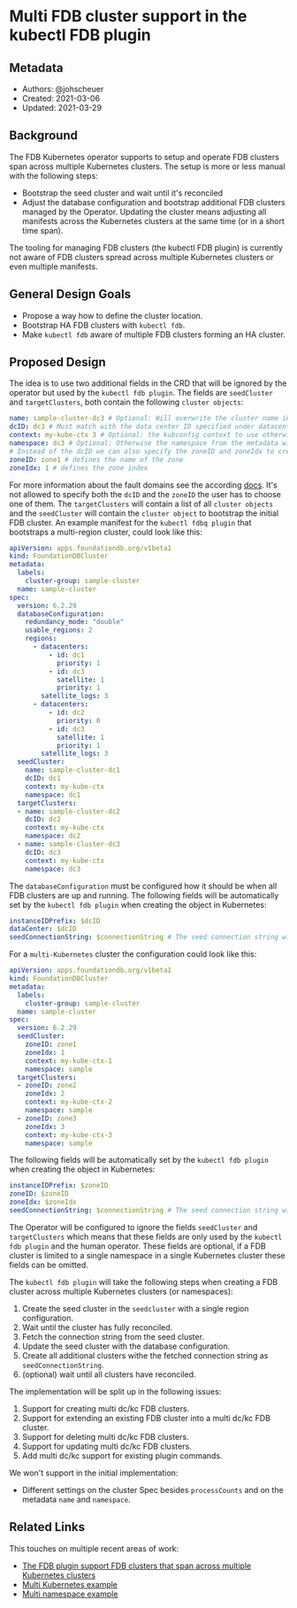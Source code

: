 # Multi FDB cluster support in the kubectl FDB plugin

## Metadata

* Authors: @johscheuer
* Created: 2021-03-06
* Updated: 2021-03-29

## Background

The FDB Kubernetes operator supports to setup and operate FDB clusters span across
multiple Kubernetes clusters. The setup is more or less manual with the
following steps:

- Bootstrap the seed cluster and wait until it's reconciled
- Adjust the database configuration and bootstrap additional
FDB clusters managed by the Operator. Updating the cluster means adjusting all manifests
across the Kubernetes clusters at the same time (or in a short time span).

The tooling for managing FDB clusters (the kubectl FDB plugin) is currently not aware of
FDB clusters spread across multiple Kubernetes clusters or even multiple manifests.

## General Design Goals

* Propose a way how to define the cluster location.
* Bootstrap HA FDB clusters with `kubectl fdb`.
* Make `kubectl fdb` aware of multiple FDB clusters forming an HA cluster.

## Proposed Design

The idea is to use two additional fields in the CRD that will be ignored by the operator but used by the `kubectl fdb plugin`.
The fields are `seedCluster` and `targetClusters`, both contain the following `cluster objects`:

```yaml
name: sample-cluster-dc3 # Optional: Will overwrite the cluster name in the resulting manifest otherwise uses the metadata
dcID: dc3 # Must match with the data center ID specified under datacenters
context: my-kube-ctx 3 # Optional: the kubconfig context to use otherwise the current context will be used
namespace: dc3 # Optional: Otherwise the namespace from the metadata will be used
# Instead of the dcID we can also specify the zoneID and zoneIdx to create a cluster across multiple Kubernetes clusters.
zoneID: zone1 # defines the name of the zone
zoneIdx: 1 # defines the zone index
```

For more information about the fault domains see the according [docs](../manual/fault_domains.md).
It's not allowed to specify both the `dcID` and the `zoneID` the user has to choose one of them.
The `targetClusters` will contain a list of all `cluster objects` and the `seedCluster` will contain the `cluster object` to bootstrap the initial
FDB cluster.
An example manifest for the `kubectl fdbq plugin` that bootstraps a multi-region cluster, could look like this:

```yaml
apiVersion: apps.foundationdb.org/v1beta1
kind: FoundationDBCluster
metadata:
  labels:
    cluster-group: sample-cluster
  name: sample-cluster
spec:
  version: 6.2.29
  databaseConfiguration:
    redundancy_mode: "double"
    usable_regions: 2
    regions:
      - datacenters:
          - id: dc1
            priority: 1
          - id: dc3
            satellite: 1
            priority: 1
        satellite_logs: 3
      - datacenters:
          - id: dc2
            priority: 0
          - id: dc3
            satellite: 1
            priority: 1
        satellite_logs: 3
  seedCluster:
    name: sample-cluster-dc1
    dcID: dc1
    context: my-kube-ctx
    namespace: dc1
  targetClusters:
  - name: sample-cluster-dc2
    dcID: dc2
    context: my-kube-ctx
    namespace: dc2
  - name: sample-cluster-dc3
    dcID: dc3
    context: my-kube-ctx
    namespace: dc3
```

The `databaseConfiguration` must be configured how it should be when all FDB clusters are up and running.
The following fields will be automatically set by the `kubectl fdb plugin` when creating the object in Kubernetes:

```yaml
instanceIDPrefix: $dcID
dataCenter: $dcID
seedConnectionString: $connectionString # The seed connection string will be set once the initial cluster is bootstrapped
```

For a `multi-Kubernetes` cluster the configuration could look like this:

```yaml
apiVersion: apps.foundationdb.org/v1beta1
kind: FoundationDBCluster
metadata:
  labels:
    cluster-group: sample-cluster
  name: sample-cluster
spec:
  version: 6.2.29
  seedCluster:
    zoneID: zone1
    zoneIdx: 1
    context: my-kube-ctx-1
    namespace: sample
  targetClusters:
  - zoneID: zone2
    zoneIdx: 2
    context: my-kube-ctx-2
    namespace: sample
  - zoneID: zone3
    zoneIdx: 3
    context: my-kube-ctx-3
    namespace: sample
```

The following fields will be automatically set by the `kubectl fdb plugin` when creating the object in Kubernetes:

```yaml
instanceIDPrefix: $zoneID
zoneID: $zoneID
zoneIdx: $zoneIdx
seedConnectionString: $connectionString # The seed connection string will be set once the initial cluster is bootstrapped
```

The Operator will be configured to ignore the fields `seedCluster` and `targetClusters` which means that these fields
are only used by the `kubectl fdb plugin` and the human operator.
These fields are optional, if a FDB cluster is limited to a single namespace in a single Kubernetes cluster these fields can be omitted.

The `kubectl fdb plugin` will take the following steps when creating a FDB cluster across multiple Kubernetes clusters (or namespaces):

1. Create the seed cluster in the `seedcluster` with a single region configuration.
1. Wait until the cluster has fully reconciled.
1. Fetch the connection string from the seed cluster.
1. Update the seed cluster with the database configuration.
1. Create all additional clusters withe the fetched connection string as `seedConnectionString`.
1. (optional) wait until all clusters have reconciled.

The implementation will be split up in the following issues:

1. Support for creating multi dc/kc FDB clusters.
1. Support for extending an existing FDB cluster into a multi dc/kc FDB cluster.
1. Support for deleting multi dc/kc FDB clusters.
1. Support for updating multi dc/kc FDB clusters.
1. Add multi dc/kc support for existing plugin commands.

We won't support in the initial implementation:

* Different settings on the cluster Spec besides `processCounts` and on the metadata `name` and `namespace`.

## Related Links

This touches on multiple recent areas of work:

* [The FDB plugin support FDB clusters that span across multiple Kubernetes clusters](https://github.com/FoundationDB/fdb-kubernetes-operator/issues/482)
* [Multi Kubernetes example](https://github.com/FoundationDB/fdb-kubernetes-operator/tree/master/config/samples/multi_kc)
* [Multi namespace example](https://github.com/FoundationDB/fdb-kubernetes-operator/tree/master/config/samples/multi_dc)
